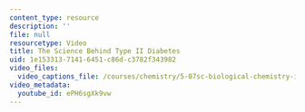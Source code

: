 ```yaml
---
content_type: resource
description: ''
file: null
resourcetype: Video
title: The Science Behind Type II Diabetes
uid: 1e153313-7141-6451-c86d-c3782f343982
video_files:
  video_captions_file: /courses/chemistry/5-07sc-biological-chemistry-i-fall-2013/module-ii/session-16/the-science-behind-type-ii-diabetes/ePH6sgXk9vw.vtt
video_metadata:
  youtube_id: ePH6sgXk9vw
---
```


